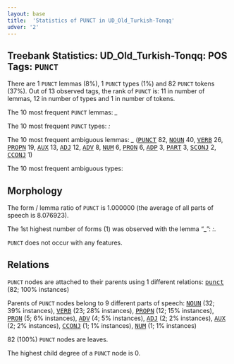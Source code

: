 ```yaml
---
layout: base
title:  'Statistics of PUNCT in UD_Old_Turkish-Tonqq'
udver: '2'
---
```


## Treebank Statistics: UD_Old_Turkish-Tonqq: POS Tags: `PUNCT`

There are 1 `PUNCT` lemmas (8%), 1 `PUNCT` types (1%) and 82 `PUNCT` tokens (37%).
Out of 13 observed tags, the rank of `PUNCT` is: 11 in number of lemmas, 12 in number of types and 1 in number of tokens.

The 10 most frequent `PUNCT` lemmas: <em>_</em>

The 10 most frequent `PUNCT` types:  <em>:‏</em>

The 10 most frequent ambiguous lemmas: <em>_</em> (<tt><a href="otk_tonqq-pos-PUNCT.html">PUNCT</a></tt> 82, <tt><a href="otk_tonqq-pos-NOUN.html">NOUN</a></tt> 40, <tt><a href="otk_tonqq-pos-VERB.html">VERB</a></tt> 26, <tt><a href="otk_tonqq-pos-PROPN.html">PROPN</a></tt> 19, <tt><a href="otk_tonqq-pos-AUX.html">AUX</a></tt> 13, <tt><a href="otk_tonqq-pos-ADJ.html">ADJ</a></tt> 12, <tt><a href="otk_tonqq-pos-ADV.html">ADV</a></tt> 8, <tt><a href="otk_tonqq-pos-NUM.html">NUM</a></tt> 6, <tt><a href="otk_tonqq-pos-PRON.html">PRON</a></tt> 6, <tt><a href="otk_tonqq-pos-ADP.html">ADP</a></tt> 3, <tt><a href="otk_tonqq-pos-PART.html">PART</a></tt> 3, <tt><a href="otk_tonqq-pos-SCONJ.html">SCONJ</a></tt> 2, <tt><a href="otk_tonqq-pos-CCONJ.html">CCONJ</a></tt> 1)

The 10 most frequent ambiguous types:  



## Morphology

The form / lemma ratio of `PUNCT` is 1.000000 (the average of all parts of speech is 8.076923).

The 1st highest number of forms (1) was observed with the lemma “_”: <em>:‏</em>.

`PUNCT` does not occur with any features.


## Relations

`PUNCT` nodes are attached to their parents using 1 different relations: <tt><a href="otk_tonqq-dep-punct.html">punct</a></tt> (82; 100% instances)

Parents of `PUNCT` nodes belong to 9 different parts of speech: <tt><a href="otk_tonqq-pos-NOUN.html">NOUN</a></tt> (32; 39% instances), <tt><a href="otk_tonqq-pos-VERB.html">VERB</a></tt> (23; 28% instances), <tt><a href="otk_tonqq-pos-PROPN.html">PROPN</a></tt> (12; 15% instances), <tt><a href="otk_tonqq-pos-PRON.html">PRON</a></tt> (5; 6% instances), <tt><a href="otk_tonqq-pos-ADV.html">ADV</a></tt> (4; 5% instances), <tt><a href="otk_tonqq-pos-ADJ.html">ADJ</a></tt> (2; 2% instances), <tt><a href="otk_tonqq-pos-AUX.html">AUX</a></tt> (2; 2% instances), <tt><a href="otk_tonqq-pos-CCONJ.html">CCONJ</a></tt> (1; 1% instances), <tt><a href="otk_tonqq-pos-NUM.html">NUM</a></tt> (1; 1% instances)

82 (100%) `PUNCT` nodes are leaves.

The highest child degree of a `PUNCT` node is 0.

